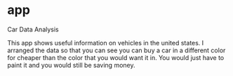 # app
Car Data Analysis

This app shows useful information on vehicles in the united states. I arranged the data so that you can see you can buy a car in a different color for cheaper than the color that you would want it in. You would just have to paint it and you would still be saving money. 
